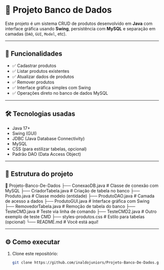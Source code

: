 # 💾 Projeto Banco de Dados

Este projeto é um sistema CRUD de produtos desenvolvido em **Java** com interface gráfica usando **Swing**, persistência com **MySQL** e separação em camadas (`DAO`, `GUI`, `Model`, etc).

---

## 🚀 Funcionalidades

- ✅ Cadastrar produtos  
- ✅ Listar produtos existentes  
- ✅ Atualizar dados de produtos  
- ✅ Remover produtos  
- ✅ Interface gráfica simples com Swing  
- ✅ Operações direto no banco de dados MySQL  

---

## 🛠️ Tecnologias usadas

- Java 17+  
- Swing (GUI)  
- JDBC (Java Database Connectivity)  
- MySQL  
- CSS (para estilizar tabelas, opcional)  
- Padrão DAO (Data Access Object)  

---

## 📂 Estrutura do projeto

📁 Projeto-Banco-De-Dados
├── ConexaoDB.java # Classe de conexão com MySQL
├── CriadorTabela.java # Criação de tabela no banco
├── Produto.java # Classe modelo (entidade)
├── ProdutoDAO.java # Camada de acesso a dados
├── ProdutoGUI.java # Interface gráfica com Swing
├── RemovedorTabela.java # Remoção de tabela do banco
├── TesteCMD.java # Teste via linha de comando
├── TesteCMD2.java # Outro exemplo de teste CMD
├── styles-produtos.css # Estilo para tabelas (opcional)
└── README.md # Você está aqui!


---

## ⚙️ Como executar

1. Clone este repositório:
   ```bash
   git clone https://github.com/inaldojuniors/Projeto-Banco-De-Dados.git
